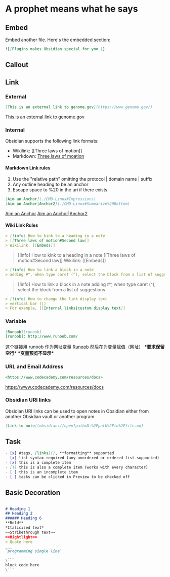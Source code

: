 # A prophet means what he says
## Embed

Embed another file. Here's the embedded section:
```md
![[Plugins makes Obsidian special for you ]]
```
## Callout
## Link

### External
```md
[This is an external link to genome.gov](https://www.genome.gov/)
```

[This is an external link to genome.gov](https://www.genome.gov/)

### Internal

Obsidian supports the following link formats:
- Wikilink: [[Three laws of motion]]
- Markdown: [Three laws of moation](url)

#### Markdown Link rules

1. Use the "relative path" omitting the protocol | domain name | suffix
2. Any outline heading to be an anchor
3. Escape space to %20 in the uri if there exists

```markdown
[Aim an Anchor](./CMD-Linux#Impressions)
[Aim an Anchor|Anchor2](./CMD-Linux#Summarize%20Bottom)
```

[Aim an Anchor](CMD-Linux.md#Impressions)
[Aim an Anchor|Anchor2](CMD-Linux.md#Summarize%20Bottom)
#### Wiki Link Rules
```markdown
> [!info] How to kink to a heading in a note
> [[Three laws of motion#Second law]]
> Wikilink: [[Embeds]] 

```

> [!info] How to kink to a heading in a note
> [[Three laws of motion#Second law]]
> Wikilink: [[Embeds]] 

```markdown 
> [!info] How to link a block in a note
> adding #^, when type caret (^), select the block from a list of suggestions
```


> [!info] How to link a block in a note
> adding #^, when type caret (^), select the block from a list of suggestions

```markdown
> [!info] How to change the link display text
> vertical bar (|)
> For example, [[Internal links|custom display text]]
```
### Variable
```md
[Runoob][runoob]
[runoob]: http://www.runoob.com/
```

这个链接用 runoob 作为网址变量 [Runoob][runoob]
然后在为变量赋值（网址）
__\*要求保留空行\*__
__\*变量预览不显示\*__

  [runoob]: http://www.runoob.com/

### URL and Email Address

```md
<https://www.codecademy.com/resources/docs>
```
<https://www.codecademy.com/resources/docs>

### Obsidian URI links

Obsidian URI links can be used to open notes in Obsidian either from another Obsidian vault or another program.
```md
[Link to note](obsidian://open?path=D:%2Fpath%2Fto%2Ffile.md)
```

## Task

```md
- [x] #tags, [links](), **formatting** supported
- [x] list syntax required (any unordered or ordered list supported)
- [x] this is a complete item
- [?] this is also a complete item (works with every character)
- [ ] this is an incomplete item
- [ ] tasks can be clicked in Preview to be checked off
```

## Basic Decoration
```markdown

# Heading 1
## Heading 2
###### Heading 6
**Bold**
*Italicized text*
~~Strikethrough text~~
==Hightlight==
> Quote here
___
`programming single line`

\```
block code here
\```

```
